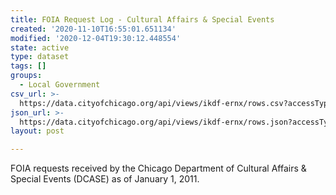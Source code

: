 ```yaml
---
title: FOIA Request Log - Cultural Affairs & Special Events
created: '2020-11-10T16:55:01.651134'
modified: '2020-12-04T19:30:12.448554'
state: active
type: dataset
tags: []
groups:
  - Local Government
csv_url: >-
  https://data.cityofchicago.org/api/views/ikdf-ernx/rows.csv?accessType=DOWNLOAD
json_url: >-
  https://data.cityofchicago.org/api/views/ikdf-ernx/rows.json?accessType=DOWNLOAD
layout: post

---
```

FOIA requests received by the Chicago Department of Cultural Affairs & Special Events (DCASE) as of January 1, 2011.
